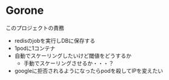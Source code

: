 # Gorone

このプロジェクトの責務
* redisのjobを実行しDBに保存する
* 1podに1コンテナ
* 自動でスケーリングしたいけど閾値をどうするか
  * 手動でスケーリングさせるか・・・？
* googleに拒否されるようになったらpodを殺してIPを変えたい
